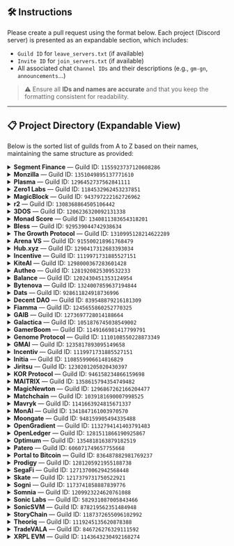 ## 🛠️ Instructions

Please create a pull request using the format below. Each project (Discord server) is presented as an expandable section, which includes:

- `Guild ID` for `leave_servers.txt` (if available) 
- `Invite ID` for `join_servers.txt` (if available)
- All associated chat `Channel IDs` and their descriptions (e.g., `gm-gn`, `announcements`...)

> ⚠️ Ensure all **IDs and names are accurate** and that you keep the formatting consistent for readability.

---

## 📋 Project Directory (Expandable View)

Below is the sorted list of guilds from A to Z based on their names, maintaining the same structure as provided:

<details>
<summary><strong>Segment Finance</strong> — Guild ID: <code>1155923737120608286</code></summary>

- **Invite ID**: *(none)*
- **Channels**: 
  - `1155923737565212690`: `general`
  - `1155923737565212691`: `gm-gn`

</details>

<details>
<summary><strong>Monzilla</strong> — Guild ID: <code>1351049895137771610</code></summary>

- **Invite ID**: *(none)*
- **Channels**: 
  - `1351053645965295617`: `gmnozilla`
  - `1351053779931500554`: `general`
  - `1351054168768385104`: `!rank`

</details>

<details>
<summary><strong>Plasma</strong> — Guild ID: <code>1296452737562841111</code></summary>

- **Invite ID**: *(none)*
- **Channels**: 
  - `1296452738141524003`: `general`
  - `1296487781924733121`: `gm`

</details>

<details>
<summary><strong>Zero1 Labs</strong> — Guild ID: <code>1184532962453237851</code></summary>

- **Invite ID**: *(none)*
- **Channels**: 
  - `1328117553649815672`: `general`

</details>

<details>
<summary><strong>MagicBlock</strong> — Guild ID: <code>943797222162726962</code></summary>

- **Invite ID**: *(none)*
- **Channels**: 
  - `1021340411022819328`: `gmagic`
  - `1094710494880866454`: `general`

</details>

<details>
<summary><strong>r2</strong> — Guild ID: <code>1308368864505106442</code></summary>

- **Invite ID**: *(none)*
- **Channels**: 
  - `1308639443917471754`: `general`
  - `1362425053291085917`: `gm`
  - `1308641322936303658`: `/rank`

</details>

<details>
<summary><strong>3DOS</strong> — Guild ID: <code>1206236320092131338</code></summary>

- **Invite ID**: *(none)*
- **Channels**: 
  - `1206236320574345220`: `general`

</details>

<details>
<summary><strong>Monad Score</strong> — Guild ID: <code>1340811383654318201</code></summary>

- **Invite ID**: *(none)*
- **Channels**: 
  - `1341725898680045599`: `general`
  - `1356628424504119366`: `gscore-gmonad`

</details>

<details>
<summary><strong>Bless</strong> — Guild ID: <code>929539044742938634</code></summary>

- **Invite ID**: *(none)*
- **Channels**: 
  - `929539047716687945`: `general`
  - `1207768224570286202`: `bm-bn`

</details>

<details>
<summary><strong>The Growth Protocol</strong> — Guild ID: <code>1310995128214622289</code></summary>

- **Invite ID**: *(none)*
- **Channels**: 
  - `1310995128214622292`: `general`

</details>

<details>
<summary><strong>Arena VS</strong> — Guild ID: <code>915500218961768479</code></summary>

- **Invite ID**: *(none)*
- **Channels**: 
  - `1328419797599387788`: `!rank`
  - `1336077489411194932`: `gm-gn`
  - `915500218961768483`: `main-chat`
  - `1336092237922177125`: `suggestion`

</details>

<details>
<summary><strong>Hub.xyz</strong> — Guild ID: <code>1290417312683393034</code></summary>

- **Invite ID**: *(none)*
- **Channels**: 
  - `1290417312683393037`: `general-chat`
  - `1340994226372087830`: `gm`

</details>

<details>
<summary><strong>Incentive</strong> — Guild ID: <code>1119971731885527151</code></summary>

- **Invite ID**: *(none)*
- **Channels**: 
  - `1363184730421596322`: `testnet-feed`
  - `1354019462617235487`: `gm`
  - `1293554153250881588`: `chatverse`

</details>

<details>
<summary><strong>KiteAI</strong> — Guild ID: <code>1298000367283601428</code></summary>

- **Invite ID**: *(none)*
- **Channels**: 
  - `1298000367283601428`: `general`
  - `1301941112021188628`: `gkite`
  - `1361243582094250124`: `gg`
  - `1337332808200224789`: `!rank`

</details>

<details>
<summary><strong>Autheo</strong> — Guild ID: <code>1281920825309532233</code></summary>

- **Invite ID**: *(none)*
- **Channels**: 
  - `1281920828472295442`: `gm`
  - `1284157796790702234`: `dev chat`
  - `1281920828472295440`: `general`

</details>

<details>
<summary><strong>Balance</strong> — Guild ID: <code>1202430451353124954</code></summary>

- **Invite ID**: *(none)*
- **Channels**:
  - `1227100860979347456` — `gm-gn`
  - `1282403819262705726` — `!rank`
  - `1227100545265700906` — `general`

</details>

<details>
<summary><strong>Bytenova</strong> — Guild ID: <code>1324007859637194844</code></summary>

- **Invite ID**: `dnDNRrUGNm`
- **Channels**: *(none listed)*

</details>

<details>
<summary><strong>Dats</strong> — Guild ID: <code>928611824918736996</code></summary>

- **Invite ID**: *(none)*
- **Channels**:
  - `1093090945693667388` — `gm-gn`

</details>

<details>
<summary><strong>Decent DAO</strong> — Guild ID: <code>839548879216181309</code></summary>

- **Invite ID**: *(none)*
- **Channels**:
  - `1362155056064889052` — `shill`

</details>

<details>
<summary><strong>Fiamma</strong> — Guild ID: <code>1245655860252770325</code></summary>

- **Invite ID**: *(none)*
- **Channels**:
  - `1246756522415886346` — `gfiamma`

</details>

<details>
<summary><strong>GAIB</strong> — Guild ID: <code>1273697728014188664</code></summary>

- **Invite ID**: *(none)*
- **Channels**: *(none listed)*

</details>

<details>
<summary><strong>Galactica</strong> — Guild ID: <code>1051876745038549002</code></summary>

- **Invite ID**: *(none)*
- **Channels**: 
  - `1052616497312317444`: `gm`
  - `1051876745684455551`: `general`
  - `1105181730526216263`: `!rank`

</details>

<details>
<summary><strong>GamerBoom</strong> — Guild ID: <code>1149166981417799791</code></summary>

- **Invite ID**: *(none)*
- **Channels**:
  - `1209719681754071141` — `gm-gn`

</details>

<details>
<summary><strong>Genome Protocol</strong> — Guild ID: <code>1110108550228873349</code></summary>

- **Invite ID**: `genome`
- **Channels**: 
  - `1110108550837059586`: `general`
  - `1126738342529220730`: `gm`
  - `1175060135102652448`: `!rank`

</details>

<details>
<summary><strong>GMAI</strong> — Guild ID: <code>1235817893095149658</code></summary>

- **Invite ID**: *(none)*
- **Channels**: *(none listed)*

</details>

<details>
<summary><strong>Incentiv</strong> — Guild ID: <code>1119971731885527151</code></summary>

- **Invite ID**: *(none)*
- **Channels**: 
  - `1354019462617235487`: `gm`

</details>

<details>
<summary><strong>Initia</strong> — Guild ID: <code>1108559906614816829</code></summary>

- **Invite ID**: `initia`
- **Channels**: *(none listed)*

</details>

<details>
<summary><strong>Jiritsu</strong> — Guild ID: <code>1230201205020430397</code></summary>

- **Invite ID**: `ARA5PvyWU7`
- **Channels**: 
  - `1260190285204557824`: `jm-jn`
  - `1230213097730347071`: `general`
  - `1264453281283969036`: `/rank`

</details>

<details>
<summary><strong>KOR Protocol</strong> — Guild ID: <code>946158234866159698</code></summary>

- **Invite ID**: `KegQHYvMmw`
- **Channels**: 
  - `1260538908089913384`: `!rank`
  - `1260539361892630589`: `gm`

</details>

<details>
<summary><strong>MAITRIX</strong> — Guild ID: <code>1358615794354749482</code></summary>

- **Invite ID**: `themaitrixai`
- **Channels**: 
  - `1359446739697799329`: `!rank`
  - `1360258642502357002`: `gm`
  - `1358819208456048892`: `general`
  - `1358617529924194477`: `off-topic`
  - `1359104939804328002`: `/quests`

</details>

<details>
<summary><strong>MagicNewton</strong> — Guild ID: <code>1296867262166204477</code></summary>

- **Invite ID**: *(none)*
- **Channels**: 
  - `1351975159162077286`: `gm newton`
  - `1360021038796374056`: `!rank`
  - `1296867262166204480`: `general`

</details>

<details>
<summary><strong>Matchchain</strong> — Guild ID: <code>1039181690007998525</code></summary>

- **Invite ID**: *(none)*
- **Channels**:
  - `1039182396450414653` — `gm-gn`
  - `1039183358573432863` — `!rank`
  - `1251138043524415509` — `Vietnamese chat`

</details>

<details>
<summary><strong>Mavryk</strong> — Guild ID: <code>1141663924815671337</code></summary>

- **Invite ID**: *(none)*
- **Channels**: 
  - `1141663926820552717`: `general`
  - `1364678728898314260`: `gm-gn`

</details>

<details>
<summary><strong>MonAI</strong> — Guild ID: <code>1341847161003970570</code></summary>

- **Invite ID**: *(none)*
- **Channels**: *(none listed)*

</details>

<details>
<summary><strong>Moongate</strong> — Guild ID: <code>948159905494335488</code></summary>

- **Invite ID**: *(none)*
- **Channels**: 
  `1258441940278706298`: `gmoon`
  `955506597818408971`: `general`

</details>

<details>
<summary><strong>OpenGradient</strong> — Guild ID: <code>1132794141403791483</code></summary>

- **Invite ID**: *(none)*
- **Channels**: 
  - `1137965687529283674`: `gm`
  - `1137965713143894137`: `general`
  - `1313064716821856278`: `!rank`

</details>

<details>
<summary><strong>OpenLedger</strong> — Guild ID: <code>1281511866190925867</code></summary>

- **Invite ID**: *(none)*
- **Channels**: *(none listed)*

</details>

<details>
<summary><strong>Optimum</strong> — Guild ID: <code>1354818163879182519</code></summary>

- **Invite ID**: *(none listed)*
- **Channels**: 
  - `1356245748056064111`: `gmum`
  - `1354818164554207244`: `general`

</details>

<details>
<summary><strong>Patero</strong> — Guild ID: <code>606071749657755668</code></summary>

- **Invite ID**: *(none)*
- **Channels**: 
  - `1344387332324855879`: `gms`
  - `606071749657755670`: `general`

</details>

<details>
<summary><strong>Portal to Bitcoin</strong> — Guild ID: <code>836487882981769237</code></summary>

- **Invite ID**: *(none)*
- **Channels**:
  - `1308928123177537608` — `gm-gn`

</details>

<details>
<summary><strong>Prodigy</strong> — Guild ID: <code>1281205921955188738</code></summary>

- **Invite ID**: *(none)*
- **Channels**: 
  - `1284098737307779192`: `general`
  - `1326875520297598987`: `daily`

</details>

<details>
<summary><strong>SegaFi</strong> — Guild ID: <code>1271370062942568448</code></summary>

- **Invite ID**: `sk8mGwb4A4`
- **Channels**: *(none listed)*

</details>

<details>
<summary><strong>Skate</strong> — Guild ID: <code>1217379731750522921</code></summary>

- **Invite ID**: `skatechain`
- **Channels**: 
  - `1218663243573362781`: `gskate`
  - `1218663463728058378`: `general`
  - `1362221108207554651`: `Bangladesh chat`

</details>

<details>
<summary><strong>Sogni</strong> — Guild ID: <code>1173741858887839776</code></summary>

- **Invite ID**: `genome`
- **Channels**: 
  - `1303669927760101397`: `gm-gn`

</details>

<details>
<summary><strong>Somnia</strong> — Guild ID: <code>1209923224620761088</code></summary>

- **Invite ID**: *(none)*
- **Channels**: 
  - `1209925258585571399`: `general`
  - `1209926199019569303`: `gsomnia`
  - `1303669927760101397`: `gm-gn-hi`
  - `1237047946592124939`: `west-africa chat`

</details>

<details>
<summary><strong>Sonic Labs</strong> — Guild ID: <code>582931087005843466</code></summary>

- **Invite ID**: *(none)*
- **Channels**: 
  - `582952123709521940`: `general`

</details>

<details>
<summary><strong>SonicSVM</strong> — Guild ID: <code>878219562351484948</code></summary>

- **Invite ID**: `joinmirrorworld`
- **Channels**: *(none listed)*

</details>

<details>
<summary><strong>StoryChain</strong> — Guild ID: <code>1187372655096102992</code></summary>

- **Invite ID**: *(none)*
- **Channels**: 
  - `1213247980849864744`: `gm-gn`
  - `1187372655607816345`: `general`

</details>

<details>
<summary><strong>Theoriq</strong> — Guild ID: <code>1119245135620878388</code></summary>

- **Invite ID**: *(none)*
- **Channels**: 
  - `1263530192886829056`: `gtm`
  - `1275499046210895984`: `!rank`
  - `1119245136224854079`: `general`

</details>

<details>
<summary><strong>TradeVALA</strong> — Guild ID: <code>846726276329111592</code></summary>

- **Invite ID**: *(none)*
- **Channels**:
  - `1276815179299946566` — `gm-gn`

</details>

<details>
<summary><strong>XRPL EVM</strong> — Guild ID: <code>1143643230492168274</code></summary>

- **Invite ID**: `xrplevm`
- **Channels**:
  - `1143643231930810462`: `general`
  - `1363263843064746034`: `nigerian chat`
  - `1146152932614606879`: `funding`
  - `1144272382501081098`: `gm`

</details>

